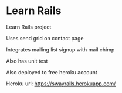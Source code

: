 # Learn Rails

Learn Rails project

Uses send grid on contact page

Integrates mailing list signup with mail chimp

Also has unit test

Also deployed to free heroku account

Heroku url: https://swayrails.herokuapp.com/